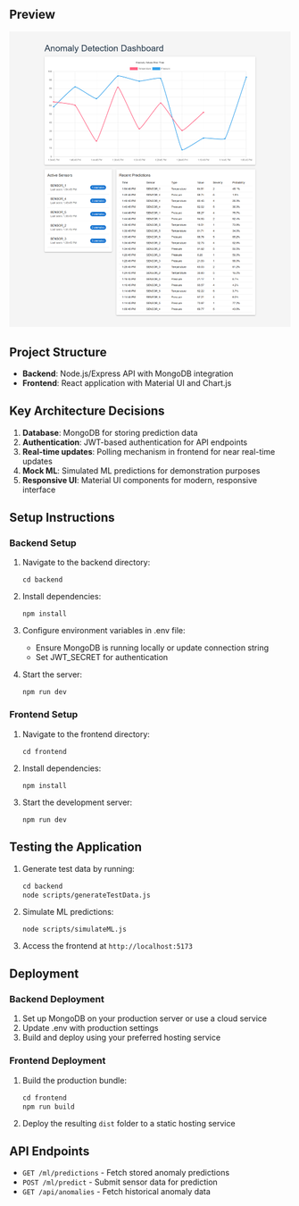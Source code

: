 ## Preview

![Preview](./preview.png)

## Project Structure

- **Backend**: Node.js/Express API with MongoDB integration
- **Frontend**: React application with Material UI and Chart.js

## Key Architecture Decisions

1. **Database**: MongoDB for storing prediction data
2. **Authentication**: JWT-based authentication for API endpoints
3. **Real-time updates**: Polling mechanism in frontend for near real-time updates
4. **Mock ML**: Simulated ML predictions for demonstration purposes
5. **Responsive UI**: Material UI components for modern, responsive interface

## Setup Instructions

### Backend Setup

1. Navigate to the backend directory:

   ```
   cd backend
   ```

2. Install dependencies:

   ```
   npm install
   ```

3. Configure environment variables in .env file:

   - Ensure MongoDB is running locally or update connection string
   - Set JWT_SECRET for authentication

4. Start the server:
   ```
   npm run dev
   ```

### Frontend Setup

1. Navigate to the frontend directory:

   ```
   cd frontend
   ```

2. Install dependencies:

   ```
   npm install
   ```

3. Start the development server:
   ```
   npm run dev
   ```

## Testing the Application

1. Generate test data by running:

   ```
   cd backend
   node scripts/generateTestData.js
   ```

2. Simulate ML predictions:

   ```
   node scripts/simulateML.js
   ```

3. Access the frontend at `http://localhost:5173`

## Deployment

### Backend Deployment

1. Set up MongoDB on your production server or use a cloud service
2. Update .env with production settings
3. Build and deploy using your preferred hosting service

### Frontend Deployment

1. Build the production bundle:
   ```
   cd frontend
   npm run build
   ```
2. Deploy the resulting `dist` folder to a static hosting service

## API Endpoints

- `GET /ml/predictions` - Fetch stored anomaly predictions
- `POST /ml/predict` - Submit sensor data for prediction
- `GET /api/anomalies` - Fetch historical anomaly data
